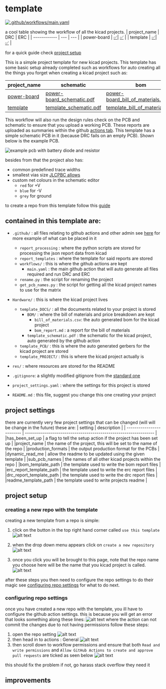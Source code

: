 # template
[![.github/workflows/main.yaml](https://github.com/sirlilpanda/kicad-project-template/actions/workflows/main.yaml/badge.svg?branch=workflow_testing)](https://github.com/sirlilpanda/kicad-project-template/actions/workflows/main.yaml)

a cool table showing the workflow of all the kicad projects.
| project_name | DRC | ERC |
| ------------ | --- | --- |
| power-board | [✅](https://github.com/sirlilpanda/kicad-project-template/actions/runs/11878281751/attempts/1#summary-33098780595)| [✅](https://github.com/sirlilpanda/kicad-project-template/actions/runs/11878281751/attempts/1#summary-33098780874) | 
| template | [✅](https://github.com/sirlilpanda/kicad-project-template/actions/runs/11878281751/attempts/1#summary-33098780108)| [✅](https://github.com/sirlilpanda/kicad-project-template/actions/runs/11878281751/attempts/1#summary-33098780441) | 

for a quick guide check [project setup](#project-setup)

This is a simple project template for new kicad projects. This template has some basic setup already completed such as workflows for auto creating all the things you forget when creating a kicad project such as:


| project_name | schematic | bom | bom report | gerbers |
| ------------ | --------- | --- | ---------- | ------- |
| [power-board](https://github.com/sirlilpanda/kicad-project-template/tree/workflow_testing/Hardware/power-board_PROJECT) | [power-board_schematic.pdf](https://github.com/sirlilpanda/kicad-project-template/tree/workflow_testing/Hardware/template_DOCS/power-board_schematic.pdf) | [power-board_bill_of_materials.csv](https://github.com/sirlilpanda/kicad-project-template/tree/workflow_testing/Hardware/template_DOCS/BOM/power-board_bill_of_materials.csv) | [power-board_bom_report.md](https://github.com/sirlilpanda/kicad-project-template/tree/workflow_testing/Hardware/template_DOCS/BOM/power-board_bom_report.md) | [power-board_grbr.zip](https://github.com/sirlilpanda/kicad-project-template/tree/workflow_testing/Hardware/template_PCB/power-board_grbr.zip) |
| [template](https://github.com/sirlilpanda/kicad-project-template/tree/workflow_testing/Hardware/template_PROJECT) | [template_schematic.pdf](https://github.com/sirlilpanda/kicad-project-template/tree/workflow_testing/Hardware/template_DOCS/template_schematic.pdf) | [template_bill_of_materials.csv](https://github.com/sirlilpanda/kicad-project-template/tree/workflow_testing/Hardware/template_DOCS/BOM/template_bill_of_materials.csv) | [template_bom_report.md](https://github.com/sirlilpanda/kicad-project-template/tree/workflow_testing/Hardware/template_DOCS/BOM/template_bom_report.md) | [template_grbr.zip](https://github.com/sirlilpanda/kicad-project-template/tree/workflow_testing/Hardware/template_PCB/template_grbr.zip) |

This workflow will also run the design rules check on the PCB and schematic to ensure that you upload a working PCB. These reports are uploaded as summaries within the github [actions tab](https://github.com/sirlilpanda/kicad-project-template/actions/runs/11878281751). This template has a simple schematic PCB in it (because DRC fails on an empty PCB). Shown below is the example PCB.

![example pcb with battery diode and resistor](res/image.png)

besides from that the project also has:

- common predefined trace widths
- smallest vias size [JLCPBC allows](https://jlcpcb.com/capabilities/Capabilities#Drilling)
- custom net colours in the schematic editor
    - `red` for +V
    - `blue` for -V
    - `grey` for ground

to create a repo from this template follow this [guide](https://docs.github.com/en/repositories/creating-and-managing-repositories/creating-a-repository-from-a-template)

contained in this template are:
---
- `.github/` : all files relating to github actions and other admin see [here](https://docs.github.com/en/communities/setting-up-your-project-for-healthy-contributions) for more example of what can be placed in it
    - `report_processing` : where the python scripts are stored for processing the json report data from kicad
    - `report_templates` : where the template for said reports are stored
    - `workflows/` : this is where the github actions are kept
        - `main.yaml` : the main github action that will auto generate all files required and run DRC and ERC
    - `rename.py` : the script for renaming the project
    - `get_pcb_names.py` : the script for getting all the kicad project names to use for the matrix
- `Hardware/` : this is where the kicad project lives
    - `template_DOCS/` : all the documents related to your project is stored
        - `BOM/`     : where the bill of materials and price breakdown are kept
            - `bill_of_materials.csv`: the auto generated bom for the kicad project
            - `bom_report.md` : a report for the bill of materials
        - `template_schematic.pdf` : the schematic for the kicad project, auto generated by the github action
    - `template_PCB/` : this is where the auto generated gerbers for the kicad project are stored
    - `template_PROJECT/` : this is where the kicad project actually is

- `res/` : where resources are stored for the README

- `.gitignore`: a slightly modified gitignore from the [standard one](https://github.com/github/gitignore/blob/main/KiCad.gitignore)

- `project_settings.yaml` : where the settings for this project is stored

- `README.md` : this file, suggest you change this one creating your project

## project settings
there are currently very few project settings that can be changed (will will be change in the future) these are:
| setting                   | description                                                       |
| ------------------------- | ----------------------------------------------------------------- |
|has_been_set_up            | a flag to tell the setup action if the project has been set up    | 
|project_name               | the name of the project, this will be set to the name of the repo |
|production_formats         | the output production format for the PCBs                         |
|dynamic_read_me            | allow the readme to be updated using the given template           |
|sub_pcb_names              | the names of all other kicad projects within the repo             |
|bom_template_path          | the template used to write the bom report files                   |
|erc_report_template_path   | the template used to write the erc report files                   |
|drc_report_template_path   | the template used to write the drc report files                   |
|readme_template_path       | the template used to write projects readme                        |


## project setup

### creating a new repo with the template

creating a new template from a repo is simple:

1. click on the button in the top right hand corner called `use this template`
![alt text](res/image-5.png)

2. when the drop down menu appears click on `create a new repository`
![alt text](res/image-6.png)

3. once you click you will be brought to this page, note that the repo name you choose here will be the name that you kicad project is called.
![alt text](res/image-7.png)

after these steps you then need to configure the repo settings to do their magic see [configuring repo settings](#configuring-repo-settings) for what to do next.

### configuring repo settings

once you have created a new repo with the template, you ill have to configure the github action settings. this is because you will get an error that looks something along these lines:
![alt text](res/image-4.png)
where the action can not commit the changes due to not having permissions follow these steps:
1. open the repo setting
![alt text](res/image-1.png)
2. then head in to actions : General
![alt text](res/image-2.png)
3. then scroll down to workflow permissions and ensure that both
    `Read and write permissions` and `Allow GitHub Actions to create and approve pull requests` are ticked as seen below
![alt text](res/image-3.png)

this should fix the problem if not, go harass stack overflow they need it


## improvements
